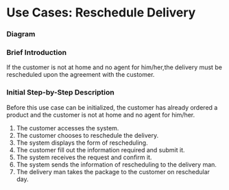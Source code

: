 # Use Cases: Reschedule Delivery

### Diagram


### Brief Introduction
If the customer is not at home and no agent for him/her,the delivery must be rescheduled upon the agreement with the customer.


### Initial Step-by-Step Description
Before this use case can be initialized, the customer has already ordered a product and the customer is not at home and no agent for him/her.

1. The customer accesses the system.
2. The customer chooses to reschedule the delivery.
3. The system displays the form of rescheduling.
4. The customer fill out the information required and submit it.
5. The system receives the request and confirm it.
6. The system sends the information of rescheduling to the delivery man.
7. The delivery man takes the package to the customer on reschedular day.
